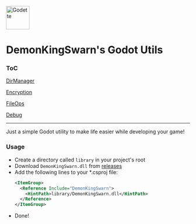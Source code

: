 <img src="./.asssets/godette.png" alt="Godette" width="64" height="64">

# DemonKingSwarn's Godot Utils

### ToC

[DirManager](./docs/DirManager.md)

[Encryption](./docs/Encryption.md)

[FileOps](./docs/FileOps.md)

[Debug](./docs/Debug.md)

---

Just a simple Godot utility to make life easier while developing your game!

### Usage

- Create a directory called `library` in your project's root
- Download `DemonKingSwarn.dll` from [releases](https://github.com/demonkingswarn/demonic-utils/releases)
- Add the following lines to your *.csproj file:
  ```xml
  <ItemGroup>
    <Reference Include="DemonKingSwarn">
      <HintPath>library/DemonKingSwarn.dll</HintPath>
    </Reference>
  </ItemGroup>
  ```
- Done!
